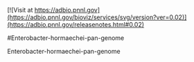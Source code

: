 <!------------------------------------------------------------------------------>
<!--NOTES: all the comments are auto-generated. please refer to the tutorial for readme editing at https://adbio.pnnl.gov/tutorial.xxxx-->
<!--adbio-version-->
[![Visit at https://adbio.pnnl.gov](https://adbio.pnnl.gov/bioviz/services/svg/version?ver=0.02)](https://adbio.pnnl.gov/releasenotes.html#0.02)
<!--adbio-title-->
#Enterobacter-hormaechei-pan-genome
<!--adbio-description-->
Enterobacter-hormaechei-pan-genome
<!--adbio-funding-->
<!--adbio-publication-->
<!------------------------------------------------------------------------------>
<!--you can add any other information here-->

